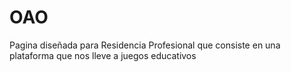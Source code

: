 # OAO
Pagina diseñada para Residencia Profesional que consiste en una plataforma que nos lleve a juegos educativos
